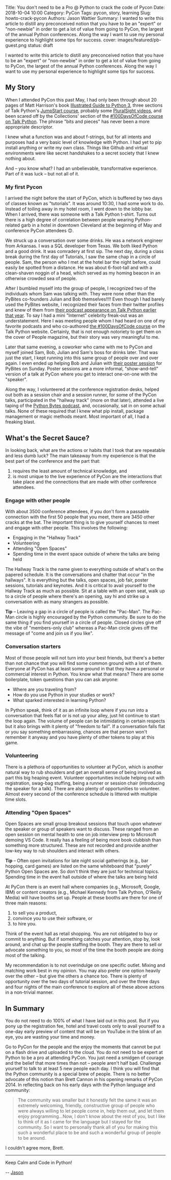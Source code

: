 Title: You don't need to be a Pro @ Python to crack the code of Pycon
Date: 2018-10-04 10:00
Category: PyCon
Tags: pycon, story, learning
Slug: howto-crack-pycon
Authors: Jason Wattier
Summary: I wanted to write this article to distill any preconceived notion that you have to be an "expert" or "non-newbie" in order to get a lot of value from going to PyCon, the largest of the annual Python conferences. Along the way I want to use my personal experience to highlight some tips for success.
cover: images/featured/pb-guest.png
status: draft

I wanted to write this article to distill any preconceived notion that you have to be an "expert" or "non-newbie" in order to get a lot of value from going to PyCon, the largest of the annual Python conferences. Along the way I want to use my personal experience to highlight some tips for success.

## My Story

When I attended PyCon this past May, I had only been through about 20 pages of Matt Harrison's book [Illustrated Guide to Python 3](http://www.amazon.com/dp/B0773PZ6HQ/?tag=pyb0f-20), three sections of Talk Python's [JumpStart course](https://training.talkpython.fm/courses/explore_python_jumpstart/python-language-jumpstart-building-10-apps), probably some [PluralSight videos](https://www.pluralsight.com), and been scared off by the Collections' section of the [#100DaysOfCode course on Talk Python](https://talkpython.fm/100days?utm_source=pybites). The phrase "bits and pieces" has never been a more appropriate descriptor.

I knew what a function was and about f-strings, but for all intents and purposes had a very basic level of knowledge with Python. I had yet to pip install anything or write my own class. Things like Github and virtual environments were like secret handshakes to a secret society that I knew nothing about.

And – you know what? I had an unbelievable, transformative experience. Part of it was luck – but not all of it. 

### My first Pycon

I arrived the night before the start of PyCon, which is buffered by two days of classes known as "tutorials". It was around 10:30, I had some work to do. Instead of toiling away in my hotel room, I went down to the lobby bar. When I arrived, there was someone with a Talk Python t-shirt. Turns out there is a high degree of correlation between people wearing Python-related garb in a hotel in downtown Cleveland at the beginning of May and conference PyCon attendees 😊.

We struck up a conversation over some drinks. He was a network engineer from Arkansas. I was a SQL developer from Texas. We both liked Python and a good drink. It was comradery at first sip. The next day, during a class break during the first day of Tutorials, I saw the same chap in a circle of people. Sam, the person who I met at the hotel bar the night before, could easily be spotted from a distance. He was about 6-foot-tall and with a clean-shaven noggin of a head, which served as my homing beacon in an otherwise crowded sea of people. 

After I bumbled myself into the group of people, I recognized two of the individuals whom Sam was talking with. They were none other than the PyBites co-founders Julian and Bob themselves!!!! Even though I had barely used the PyBites website, I recognized their faces from their twitter profiles and knew of them from [their podcast appearance on Talk Python earlier that year](https://talkpython.fm/episodes/show/140/level-up-your-python-with-100daysofcode-challenge). To say I had a mini "Internet" celebrity freak-out was an understatement. Here I was meeting people whom I had heard on one of my favorite podcasts and who co-authored [the #100DaysOfCode course](https://talkpython.fm/100days?utm_source=pybites) on the Talk Python website. Certainly, that is not enough notoriety to get them on the cover of People magazine, but their story was very meaningful to me. 

Later that same evening, a coworker who came with me to PyCon and myself joined Sam, Bob, Julian and Sam's boss for drinks later. That was just the start, I kept running into this same group of people over and over again. I even ended up helping Bob and Julian with [their poster session](https://us.pycon.org/2018/schedule/presentation/187/) for PyBites on Sunday. Poster sessions are a more informal, "show-and-tell" version of a talk at PyCon where you get to interact one-on-one with the "speaker".

Along the way, I volunteered at the conference registration desks, helped out both as a session chair and a session runner, for some of the PyCon talks, participated in the "hallway track" (more on that later), attended a live taping of the [Python Bytes podcast](https://pythonbytes.fm), and, occasionally, sat in on some actual talks. None of these required that I knew what pip install, package management or magic methods meant. Most important of all, I had a freaking blast.

## What's the Secret Sauce?

In looking back, what are the actions or habits that I took that are repeatable and less dumb luck? The main takeaway from my experience is that the best part of the conference and the part that: 

1. requires the least amount of technical knowledge, and 
2. is most unique to the live experience of PyCon are the interactions that take place and the connections that are made with other conference attendees.

### Engage with other people

With about 3500 conference attendees, if you don't form a passable connection with the first 50 people that you meet, there are 3450 other cracks at the bat. The important thing is to give yourself chances to meet and engage with other people. This involves the following:

- Engaging in the "Hallway Track"
- Volunteering
- Attending "Open Spaces"
- Spending time in the event space outside of where the talks are being held

The Hallway Track is the name given to everything outside of what's on the papered schedule. It is the conversations and chatter that occur "in the hallways". It is everything but the talks, open spaces, job fair, poster sessions, tutorials and keynotes. And it is critical to avail yourself to the Hallway Track as much as possible. Sit at a table with an open seat, walk up to a circle of people where there's an opening, say hi and strike up a conversation with as many strangers as possible. 

**Tip** – Leaving a gap in a circle of people is called the "Pac-Man". The Pac-Man circle is highly encouraged by the Python community. Be sure to do the same thing if you find yourself in a circle of people. Closed circles give off the vibe of "members-only club" whereas a Pac-Man circle gives off the message of "come and join us if you like".

### Conversation starters

Most of those people will not turn into your best friends, but there's a better than not chance that you will find some common ground with a lot of them. Everyone at PyCon has at least some ground in that they have a personal or commercial interest in Python. You know what that means? There are some boilerplate, token questions than you can ask anyone:

- Where are you traveling from?
- How do you use Python in your studies or work?
- What sparked interested in learning Python?

In Python speak, think of it as an infinite loop where if you run into a conversation that feels flat or is not up your alley, just hit continue to start the loop again. The volume of people can be intimidating in certain respects but it also brings with it plenty of "freedom to fail". If a conversation falls flat or you say something embarrassing, chances are that person won't remember it anyway and you have plenty of other tokens to play at this game.

### Volunteering

There is a plethora of opportunities to volunteer at PyCon, which is another natural way to rub shoulders and get an overall sense of being involved as part this big heaping event. Volunteer opportunities include helping out with registration, swag-bag stuffing, being a runner or session chair (introducing the speaker for a talk). There are also plenty of opportunities to volunteer. Almost every second of the conference schedule is littered with multiple time slots.

### Attending "Open Spaces"

Open Spaces are small group breakout sessions that touch upon whatever the speaker or group of speakers want to discuss. These ranged from an open session on mental health to one on job interview prep to Microsoft demoing VS Code. It really has a feeling of being more book clubbish than something more structured. These are not recorded and provide another low-key way to rub shoulders and interact with others.

**Tip** – Often open invitations for late night social gatherings (e.g., bar hopping, card games) are listed on the same whiteboard that "purely" Python Open Spaces are. So don't think they are just for technical topics.
Spending time in the event hall outside of where the talks are being held

At PyCon there is an event hall where companies (e.g., Microsoft, Google, IBM) or content creators (e.g., Michael Kennedy from Talk Python, O'Reilly Media) will have booths set up. People at these booths are there for one of three main reasons:

1) to sell you a product,
2) convince you to use their software, or
3) to hire you.

Think of the event hall as retail shopping. You are not obligated to buy or commit to anything. But if something catches your attention, stop by, look around, and chat up the people staffing the booth. They are there to sell or advocate something to you, so most of the time the booth people are doing most of the talking. 

My recommendation is to not overindulge on one specific outlet. Mixing and matching work best in my opinion. You may also prefer one option heavily over the other – but give the others a chance too. There is plenty of opportunity over the two days of tutorial session, and over the three days and four nights of the main conference to explore all of these above actions in a non-trivial manner.

## In Summary

You do not need to do 100% of what I have laid out in this post. But if you pony up the registration fee, hotel and travel costs only to avail yourself to a one-day early preview of content that will be on YouTube in the blink of an eye, you are wasting your time and money.

Go to PyCon for the people and the enjoy the moments that cannot be put on a flash drive and uploaded to the cloud. You do not need to be expert at Python to be a pro at attending PyCon. You just need a smidgen of courage and the belief that more times than not – people aren't half bad. Challenge yourself to talk to at least 5 new people each day. I think you will find that the Python community is a special brew of people.
There is no better advocate of this notion than Brett Cannon in his opening remarks of PyCon 2014. In reflecting back on his early days with the Python language and community: 

> The community was smaller but it honestly felt the same it was an extremely welcoming, friendly, constructive group of people who were always willing to let people come in, help them out, and let them enjoy programming…Now, I don't know about the rest of you, but I like to think of it as I came for the language but I stayed for the community. So I want to personally thank all of you for making this such a wonderful place to be and such a wonderful group of people to be around.

I couldn't agree more, Brett.

---

Keep Calm and Code in Python!

-- [Jason](pages/guests.html#jasonwattier)
